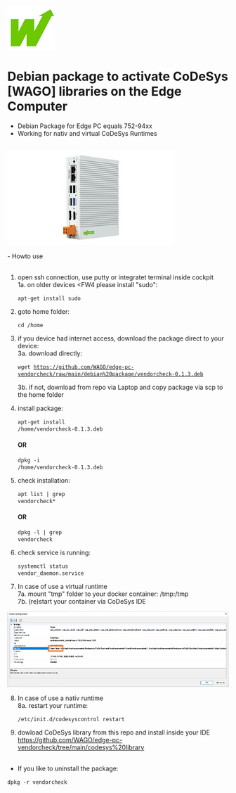 <p align="left">
<img src="images/wago.png"
     alt="wago logo"
     title="wago logo"/>

# Debian package to activate CoDeSys [WAGO] libraries on the Edge Computer
- Debian Package for Edge PC equals 752-94xx<br>
- Working for nativ and virtual CoDeSys Runtimes<br><br>

</p>
<p align="left">
<img src="images/Edge-PC.jpg"
     alt="Edge-PC"
     title="Edge-PC"/>
</p>
- Howto use<br><br>

1.  open ssh connection, use putty or integratet terminal inside cockpit<br>
1a. on older devices <FW4 please install "sudo":<pre><code>apt-get install sudo</code></pre>
2.  goto home folder: <pre><code>cd /home</code></pre>
3.  if you device had internet access, download the package direct to your device:<br>
3a. download directly: <pre><code>wget https://github.com/WAGO/edge-pc-vendorcheck/raw/main/debian%20package/vendorcheck-0.1.3.deb</code></pre>
3b. if not, download from repo via Laptop and copy package via scp to the home folder<br>
4.  install package: <pre><code>apt-get install /home/vendorcheck-0.1.3.deb</code></pre>  <H4>OR</h4>  <pre><code>dpkg -i /home/vendorcheck-0.1.3.deb</code></pre>
5.  check installation: <pre><code>apt list | grep vendorcheck*</code></pre> <H4>OR</h4>  <pre><code>dpkg -l | grep vendorcheck</code></pre>
6.  check service is running: <pre><code>systemctl status vendor_daemon.service</code></pre>

7. In case of use a virtual runtime<br>
7a.  mount "tmp" folder to your docker container: /tmp:/tmp<br>
7b.  (re)start your container via CoDeSys IDE<br>

</p>
<p align="left">
<img src="images/CAA.jpg"
     alt="CAA"
     title="CAA"/>
</p>

8. In case of use a nativ runtime<br>
8a. restart your runtime: <pre><code>/etc/init.d/codesyscontrol restart</code></pre>
9.  dowload CoDeSys library from this repo and install inside your IDE<br>
https://github.com/WAGO/edge-pc-vendorcheck/tree/main/codesys%20library
<br><br>
- If you like to uninstall the package:<br>
<pre><code>dpkg -r vendorcheck</code></pre>


